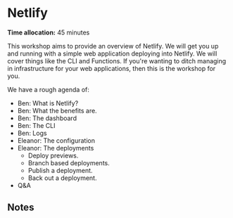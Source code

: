 # Netlify

**Time allocation:** 45 minutes

This workshop aims to provide an overview of Netlify. We will get you up and running with a simple web application deploying into Netlify. We will cover things like the CLI and Functions. If you're wanting to ditch managing in infrastructure for your web applications, then this is the workshop for you.

We have a rough agenda of:

- Ben: What is Netlify?
- Ben: What the benefits are.
- Ben: The dashboard
- Ben: The CLI
- Ben: Logs
- Eleanor: The configuration
- Eleanor: The deployments
  - Deploy previews.
  - Branch based deployments.
  - Publish a deployment.
  - Back out a deployment.
- Q&A

## Notes
